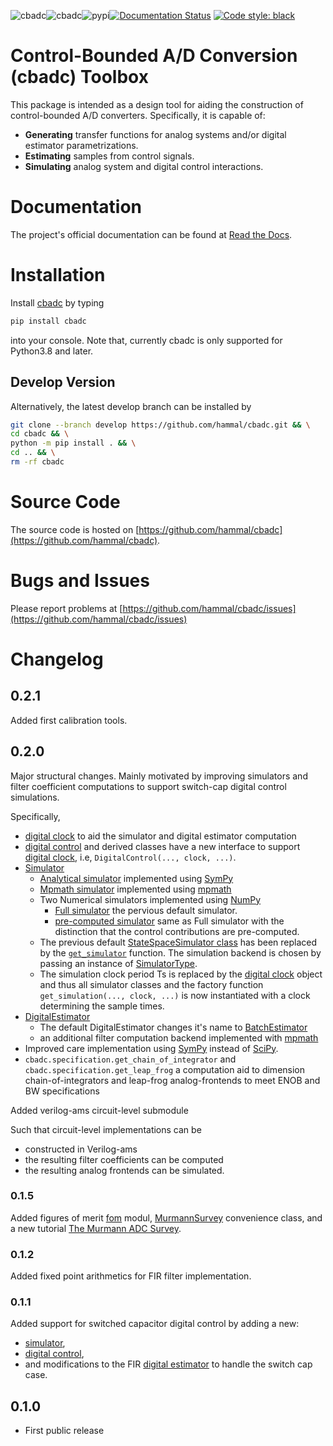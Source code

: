 ![cbadc](https://github.com/hammal/cbadc/actions/workflows/master_and_develop.yml/badge.svg?branch=develop)![cbadc](https://github.com/hammal/cbadc/actions/workflows/master_and_develop.yml/badge.svg?branch=master)![pypi](https://github.com/hammal/cbadc/actions/workflows/pypi-deployment.yml/badge.svg)[![Documentation Status](https://readthedocs.org/projects/cbadc/badge/?version=latest)](https://cbadc.readthedocs.io/en/latest/?badge=latest)
[![Code style: black](https://img.shields.io/badge/code%20style-black-000000.svg)](https://github.com/psf/black)

# Control-Bounded A/D Conversion (cbadc) Toolbox

This package is intended as a design tool for aiding the construction of control-bounded A/D converters.
Specifically, it is capable of:

- **Generating** transfer functions for analog systems and/or digital estimator parametrizations.
- **Estimating** samples from control signals.
- **Simulating** analog system and digital control interactions.

# Documentation

The project's official documentation can be found at [Read the Docs](https://cbadc.readthedocs.io/en/latest/).

<!-- # Background & References

For a in-depth description of the control-bounded conversion concept consider the following publications
- [Control-bounded analog-to-digital conversion, circuits, systems, and signal processing, 2021](https://doi.org/10.1007/s00034-021-01837-z)
- [Control-bounded converters, Ph.D. Thesis, 2020](https://doi.org/10.3929/ethz-b-000469192).
- [Control-bounded analog-to-digital conversion: transfer functions analysis, proof of concept, and digital filter implementation, arXiv:2001.05929, 2020](https://arxiv.org/abs/2001.05929)
- [Control-based analog-to-digital conversion without sampling and quantization, information theory & applications workshop, 2015](https://ieeexplore.ieee.org/document/7308975)
- [Analog-to-digital conversion using unstable filters, information theory & applications workshop, 2011](https://ieeexplore.ieee.org/abstract/document/5743620) -->

# Installation

Install [cbadc](https://pypi.org/project/cbadc/) by typing

```bash
pip install cbadc
```

into your console. Note that, currently cbadc is only supported for Python3.8 and later.

## Develop Version

Alternatively, the latest develop branch can be installed by

```bash
git clone --branch develop https://github.com/hammal/cbadc.git && \
cd cbadc && \
python -m pip install . && \
cd .. && \
rm -rf cbadc
```

# Source Code

The source code is hosted on [https://github.com/hammal/cbadc](https://github.com/hammal/cbadc).

# Bugs and Issues

Please report problems at [https://github.com/hammal/cbadc/issues](https://github.com/hammal/cbadc/issues)

# Changelog

## 0.2.1

Added first calibration tools.

## 0.2.0

Major structural changes. Mainly motivated by improving simulators and filter coefficient computations to support switch-cap digital control simulations.

Specifically,

- [digital clock](https://cbadc.readthedocs.io/en/latest/api/autosummary/cbadc.analog_signal.clock.Clock.html#cbadc.analog_signal.clock.Clock) to aid the simulator and digital estimator computation
- [digital control](https://cbadc.readthedocs.io/en/latest/api/autosummary/cbadc.digital_control.digital_control.DigitalControl.html#cbadc.digital_control.digital_control.DigitalControl) and derived classes have a new interface to support [digital clock](https://cbadc.readthedocs.io/en/latest/api/autosummary/cbadc.analog_signal.clock.Clock.html#cbadc.analog_signal.clock.Clock), i.e, `DigitalControl(..., clock, ...)`.
- [Simulator](https://cbadc.readthedocs.io/en/latest/api/autosummary/cbadc.simulator.html)
  - [Analytical simulator](https://cbadc.readthedocs.io/en/latest/api/autosummary/cbadc.simulator.analytical_simulator.AnalyticalSimulator.html#cbadc.simulator.analytical_simulator.AnalyticalSimulator) implemented using [SymPy](https://www.sympy.org/en/index.html)
  - [Mpmath simulator](https://cbadc.readthedocs.io/en/latest/api/autosummary/cbadc.simulator.mp_simulator.MPSimulator.html#cbadc.simulator.mp_simulator.MPSimulator) implemented using [mpmath](https://mpmath.org)
  - Two Numerical simulators implemented using [NumPy](https://numpy.org)
    - [Full simulator](https://cbadc.readthedocs.io/en/latest/api/autosummary/cbadc.simulator.numerical_simulator.FullSimulator.html#cbadc.simulator.numerical_simulator.FullSimulator) the pervious default simulator.
    - [pre-computed simulator](https://cbadc.readthedocs.io/en/latest/api/autosummary/cbadc.simulator.numerical_simulator.PreComputedControlSignalsSimulator.html) same as Full simulator with the distinction that the control contributions are pre-computed.
  - The previous default [StateSpaceSimulator class](https://cbadc.readthedocs.io/en/v0.1.0/api/autosummary/cbadc.simulator.StateSpaceSimulator.html#cbadc.simulator.StateSpaceSimulator) has been replaced by the [`get_simulator`](https://cbadc.readthedocs.io/en/latest/api/autosummary/cbadc.simulator.wrapper.get_simulator.html#cbadc.simulator.wrapper.get_simulator) function. The simulation backend is chosen by passing an instance of [SimulatorType]().
  - The simulation clock period Ts is replaced by the [digital clock]() object and thus all simulator classes and the factory function `get_simulation(..., clock, ...)` is now instantiated with a clock determining the sample times.
- [DigitalEstimator](https://cbadc.readthedocs.io/en/v0.1.0/api/autosummary/cbadc.digital_estimator.DigitalEstimator.html#cbadc.digital_estimator.DigitalEstimator)
  - The default DigitalEstimator changes it's name to [BatchEstimator](https://cbadc.readthedocs.io/en/latest/api/autosummary/cbadc.digital_estimator.batch_estimator.BatchEstimator.html#cbadc.digital_estimator.batch_estimator.BatchEstimator)
  - an additional filter computation backend implemented with [mpmath](https://mpmath.org)
- Improved care implementation using [SymPy](https://www.sympy.org/en/index.html) instead of [SciPy](https://scipy.org).
- `cbadc.specification.get_chain_of_integrator` and `cbadc.specification.get_leap_frog` a computation aid to dimension chain-of-integrators and leap-frog analog-frontends to meet ENOB and BW specifications

Added verilog-ams circuit-level submodule

Such that circuit-level implementations can be

- constructed in Verilog-ams
- the resulting filter coefficients can be computed
- the resulting analog frontends can be simulated.

### 0.1.5

Added figures of merit [fom](https://cbadc.readthedocs.io/en/latest/api/autosummary/cbadc.fom.html#module-cbadc.fom) modul, [MurmannSurvey](https://cbadc.readthedocs.io/en/latest/api/autosummary/cbadc.fom.MurmannSurvey.html#cbadc.fom.MurmannSurvey) convenience class, and a new tutorial [The Murmann ADC Survey](https://cbadc.readthedocs.io/en/latest/tutorials/c_further/plot_a_Murmann_ADC_survey.html#sphx-glr-tutorials-c-further-plot-a-murmann-adc-survey-py).

### 0.1.2

Added fixed point arithmetics for FIR filter implementation.

### 0.1.1

Added support for switched capacitor digital control by adding a new:

- [simulator](https://cbadc.readthedocs.io/en/latest/api/autosummary/cbadc.simulator.SwitchedCapacitorStateSpaceSimulator.html#cbadc.simulator.SwitchedCapacitorStateSpaceSimulator),
- [digital control](https://cbadc.readthedocs.io/en/latest/api/autosummary/cbadc.digital_control.SwitchedCapacitorControl.html#cbadc.digital_control.SwitchedCapacitorControl),
- and modifications to the FIR [digital estimator](https://cbadc.readthedocs.io/en/latest/api/autosummary/cbadc.digital_estimator.FIRFilter.html#cbadc.digital_estimator.FIRFilter) to handle the switch cap case.

## 0.1.0

- First public release
